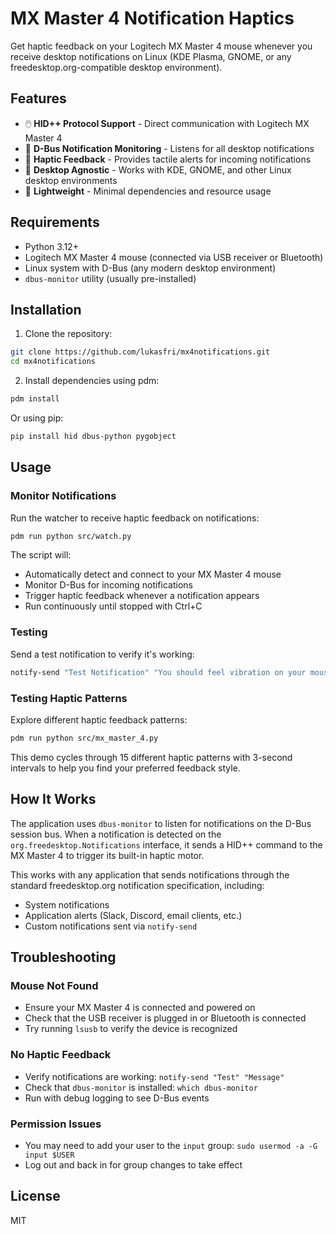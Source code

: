 # MX Master 4 Notification Haptics

Get haptic feedback on your Logitech MX Master 4 mouse whenever you receive desktop notifications on Linux (KDE Plasma, GNOME, or any freedesktop.org-compatible desktop environment).

## Features

- 🖱️ **HID++ Protocol Support** - Direct communication with Logitech MX Master 4
- 🔔 **D-Bus Notification Monitoring** - Listens for all desktop notifications
- 📳 **Haptic Feedback** - Provides tactile alerts for incoming notifications
- 🐧 **Desktop Agnostic** - Works with KDE, GNOME, and other Linux desktop environments
- 🔧 **Lightweight** - Minimal dependencies and resource usage

## Requirements

- Python 3.12+
- Logitech MX Master 4 mouse (connected via USB receiver or Bluetooth)
- Linux system with D-Bus (any modern desktop environment)
- `dbus-monitor` utility (usually pre-installed)

## Installation

1. Clone the repository:

```bash
git clone https://github.com/lukasfri/mx4notifications.git
cd mx4notifications
```

2. Install dependencies using pdm:

```bash
pdm install
```

Or using pip:

```bash
pip install hid dbus-python pygobject
```

## Usage

### Monitor Notifications

Run the watcher to receive haptic feedback on notifications:

```bash
pdm run python src/watch.py
```

The script will:

- Automatically detect and connect to your MX Master 4 mouse
- Monitor D-Bus for incoming notifications
- Trigger haptic feedback whenever a notification appears
- Run continuously until stopped with Ctrl+C

### Testing

Send a test notification to verify it's working:

```bash
notify-send "Test Notification" "You should feel vibration on your mouse!"
```

### Testing Haptic Patterns

Explore different haptic feedback patterns:

```bash
pdm run python src/mx_master_4.py
```

This demo cycles through 15 different haptic patterns with 3-second intervals to help you find your preferred feedback style.

## How It Works

The application uses `dbus-monitor` to listen for notifications on the D-Bus session bus. When a notification is detected on the `org.freedesktop.Notifications` interface, it sends a HID++ command to the MX Master 4 to trigger its built-in haptic motor.

This works with any application that sends notifications through the standard freedesktop.org notification specification, including:

- System notifications
- Application alerts (Slack, Discord, email clients, etc.)
- Custom notifications sent via `notify-send`

## Troubleshooting

### Mouse Not Found

- Ensure your MX Master 4 is connected and powered on
- Check that the USB receiver is plugged in or Bluetooth is connected
- Try running `lsusb` to verify the device is recognized

### No Haptic Feedback

- Verify notifications are working: `notify-send "Test" "Message"`
- Check that `dbus-monitor` is installed: `which dbus-monitor`
- Run with debug logging to see D-Bus events

### Permission Issues

- You may need to add your user to the `input` group: `sudo usermod -a -G input $USER`
- Log out and back in for group changes to take effect

## License

MIT
